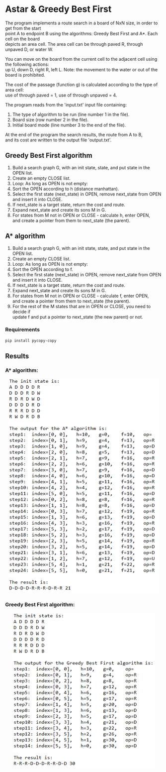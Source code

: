 # Astar & Greedy Best First

The program implements a route search in a board of NxN size, in order to get from the start \
point A to endpoint B using the algorithms: Greedy Best First and A*. Each cell on the board  \
depicts an area cell. The area cell can be through paved R, through unpaved D, or water W.

You can move on the board from the current cell to the adjacent cell using the following actions: \
up U, down D, right R, left L. Note: the movement to the water or out of the board is prohibited.

The cost of the passage (function g) is calculated according to the type of area cell: \
use of through paved = 1, use of through unpaved = 4.

The program reads from the 'input.txt' input file containing:
1. The type of algorithm to be run (line number 1 in the file).
2. Board size (row number 2 in the file).
3. Initial board mode (line number 3 to the end of the file).

At the end of the program the search results, the route from A to B, \
and its cost are written to the output file 'output.txt'.

## Greedy Best First algorithm
1. Build a search graph G, with an init state, state, and put state in the OPEN list.
2. Create an empty CLOSE list.
3. Loop: As long as OPEN is not empty:
4. Sort the OPEN according to h (distance manhattan).
5. Select the first state (next_state) in OPEN, remove next_state from OPEN and insert it into CLOSE.
6. If next_state is a target state, return the cost and route.
7. Expand next_state and create its sons M in G.
8. For states from M not in OPEN or CLOSE - calculate h, enter OPEN, \
   and create a pointer from them to next_state (the parent).
          
## A* algorithm
1. Build a search graph G, with an init state, state, and put state in the OPEN list.
2. Create an empty CLOSE list.
3. Loop: As long as OPEN is not empty:
4. Sort the OPEN according to f.
5. Select the first state (next_state) in OPEN, remove next_state from OPEN and insert it into CLOSE.
6. If next_state is a target state, return the cost and route.
7. Expand next_state and create its sons M in G.
8. For states from M not in OPEN or CLOSE - calculate f, enter OPEN, \
   and create a pointer from them to next_state (the parent).
9. For the rest of the M states that are in OPEN or CLOSE, you need to decide if \
   update f and put a pointer to next_state (the new parent) or not.
          
### Requirements
~~~bash
pip install pycopy-copy
~~~

## Results
### A* algorithm:
<p align="center">
  <img src="astar.png">
</p>

### Greedy Best First algorithm:
<p align="center">
  <img src="greedy_best_first_output.png">
</p>
